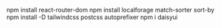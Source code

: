 
npm install react-router-dom
npm install localforage match-sorter sort-by
npm install -D tailwindcss postcss autoprefixer
npm i daisyui
